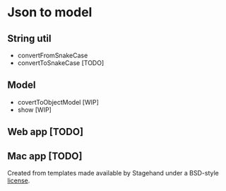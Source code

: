 # Json to model

## String util

* convertFromSnakeCase
* convertToSnakeCase [TODO]

## Model

* covertToObjectModel [WIP]
* show [WIP]

## Web app [TODO]

## Mac app [TODO]

Created from templates made available by Stagehand under a BSD-style
[license](https://github.com/dart-lang/stagehand/blob/master/LICENSE).
